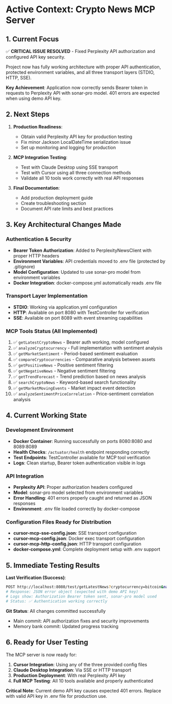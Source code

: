 # Active Context: Crypto News MCP Server

## 1. Current Focus

✅ **CRITICAL ISSUE RESOLVED** - Fixed Perplexity API authorization and configured API key security.

Project now has fully working architecture with proper API authentication, protected environment variables, and all three transport layers (STDIO, HTTP, SSE).

**Key Achievement**: Application now correctly sends Bearer token in requests to Perplexity API with sonar-pro model. 401 errors are expected when using demo API key.

## 2. Next Steps

1. **Production Readiness**:
   - Obtain valid Perplexity API key for production testing
   - Fix minor Jackson LocalDateTime serialization issue
   - Set up monitoring and logging for production

2. **MCP Integration Testing**:
   - Test with Claude Desktop using SSE transport
   - Test with Cursor using all three connection methods
   - Validate all 10 tools work correctly with real API responses

3. **Final Documentation**:
   - Add production deployment guide
   - Create troubleshooting section
   - Document API rate limits and best practices

## 3. Key Architectural Changes Made

### Authentication & Security
- **Bearer Token Authorization**: Added to PerplexityNewsClient with proper HTTP headers
- **Environment Variables**: API credentials moved to .env file (protected by .gitignore)
- **Model Configuration**: Updated to use sonar-pro model from environment variables
- **Docker Integration**: docker-compose.yml automatically reads .env file

### Transport Layer Implementation
- **STDIO**: Working via application.yml configuration
- **HTTP**: Available on port 8080 with TestController for verification
- **SSE**: Available on port 8089 with event streaming capabilities

### MCP Tools Status (All Implemented)
1. ✅ `getLatestCryptoNews` - Bearer auth working, model configured
2. ✅ `analyzeCryptocurrency` - Full implementation with sentiment analysis
3. ✅ `getMarketSentiment` - Period-based sentiment evaluation
4. ✅ `compareCryptocurrencies` - Comparative analysis between assets
5. ✅ `getPositiveNews` - Positive sentiment filtering
6. ✅ `getNegativeNews` - Negative sentiment filtering  
7. ✅ `getTrendForecast` - Trend prediction based on news analysis
8. ✅ `searchCryptoNews` - Keyword-based search functionality
9. ✅ `getMarketMovingEvents` - Market impact event detection
10. ✅ `analyzeSentimentPriceCorrelation` - Price-sentiment correlation analysis

## 4. Current Working State

### Development Environment
- **Docker Container**: Running successfully on ports 8080:8080 and 8089:8089
- **Health Checks**: `/actuator/health` endpoint responding correctly
- **Test Endpoints**: TestController available for MCP tool verification
- **Logs**: Clean startup, Bearer token authentication visible in logs

### API Integration
- **Perplexity API**: Proper authorization headers configured
- **Model**: sonar-pro model selected from environment variables
- **Error Handling**: 401 errors properly caught and returned as JSON responses
- **Environment**: .env file loaded correctly by docker-compose

### Configuration Files Ready for Distribution
- **cursor-mcp-sse-config.json**: SSE transport configuration
- **cursor-mcp-config.json**: Docker exec transport configuration  
- **cursor-mcp-http-config.json**: HTTP transport configuration
- **docker-compose.yml**: Complete deployment setup with .env support

## 5. Immediate Testing Results

**Last Verification (Success)**:
```bash
POST http://localhost:8080/test/getLatestNews?cryptocurrency=bitcoin&maxArticles=3
# Response: JSON error object (expected with demo API key)
# Logs show: Authorization Bearer token sent, sonar-pro model used
# Status: ✅ Authentication working correctly
```

**Git Status**: All changes committed successfully
- Main commit: API authorization fixes and security improvements
- Memory bank commit: Updated progress tracking

## 6. Ready for User Testing

The MCP server is now ready for:
1. **Cursor Integration**: Using any of the three provided config files
2. **Claude Desktop Integration**: Via SSE or HTTP transport
3. **Production Deployment**: With real Perplexity API key
4. **Full MCP Testing**: All 10 tools available and properly authenticated

**Critical Note**: Current demo API key causes expected 401 errors. Replace with valid API key in .env file for production use. 